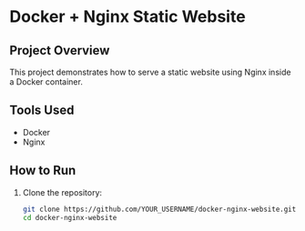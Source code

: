 # Docker + Nginx Static Website

## Project Overview
This project demonstrates how to serve a static website using Nginx inside a Docker container.

## Tools Used
- Docker
- Nginx

## How to Run
1. Clone the repository:
   ```bash
   git clone https://github.com/YOUR_USERNAME/docker-nginx-website.git
   cd docker-nginx-website
